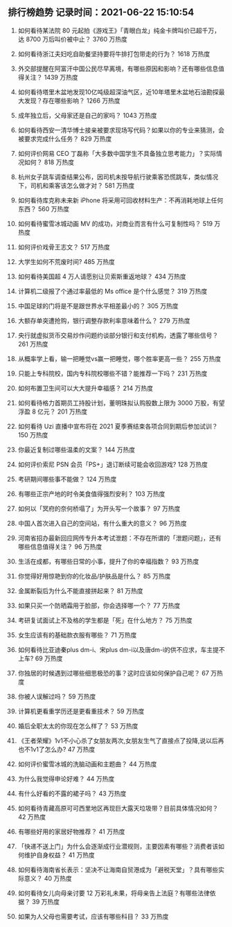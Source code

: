 
## 排行榜趋势 记录时间：2021-06-22 15:10:54
  
  1. 如何看待某法院 80 元起拍《游戏王》「青眼白龙」纯金卡牌叫价已超千万，达 8700 万后叫价被中止？ 3760 万热度
    
  2. 如何看待浙江夫妇吃自助餐坚持要将牛排打包带走的行为？ 1618 万热度
    
  3. 外交部提醒在阿富汗中国公民尽早离境，有哪些原因和影响？还有哪些信息值得关注？ 1439 万热度
    
  4. 如何看待塔里木盆地发现10亿吨级超深油气区，近10年塔里木盆地石油勘探最大发现？存在哪些影响？ 1266 万热度
    
  5. 成年独立后，父母家还是自己的家吗？ 1043 万热度
    
  6. 如何看待西安一清华博士接亲被要求现场写代码？如果以你的专业来猜测，会被要求完成什么任务？ 829 万热度
    
  7. 如何评价网易 CEO 丁磊称「大多数中国学生不具备独立思考能力」？实际情况如何？ 818 万热度
    
  8. 杭州女子跳车调查结果公布，因司机未按导航行驶乘客恐慌跳车，类似情况下，司机和乘客该怎么做才对？ 581 万热度
    
  9. 如何看待库克称未来新 iPhone 将采用可回收材料生产：不再消耗地球上任何东西？ 560 万热度
    
  10. 如何看待蜜雪冰城动画 MV 的成功，对商业而言有什么可复制性吗？ 519 万热度
    
  11. 如何评价戏骨王志文？ 517 万热度
    
  12. 大学生如何不荒废时间? 485 万热度
    
  13. 如何看待美国超 4 万人请愿别让贝索斯重返地球？ 434 万热度
    
  14. 计算机二级报了个通过率最低的 Ms office 是个什么感觉？ 319 万热度
    
  15. 中国足球的门将是不是跟世界水平相差最小的？ 305 万热度
    
  16. 大额存单突遭抢购，银行调整存款利率意味着什么？ 279 万热度
    
  17. 央行就虚拟货币交易炒作问题约谈部分银行和支付机构，透露了哪些信号？ 261 万热度
    
  18. 从概率学上看，输一把睡觉vs赢一把睡觉，哪个胜率更高一些？ 255 万热度
    
  19. 只能上专科院校，国内专科院校哪些不错？能推荐一下吗？ 231 万热度
    
  20. 如何布置卫生间可以大大提升幸福感？ 214 万热度
    
  21. 如何看待格力首期员工持股计划，董明珠拟认购股数上限为 3000 万股，有望浮盈 8 亿元？ 201 万热度
    
  22. 如何看待 Uzi 直播中宣布将在 2021 夏季赛结束各项合同到期后参加试训？ 150 万热度
    
  23. 你最近复制过哪些温柔的文案？ 144 万热度
    
  24. 如何评价索尼 PSN 会员「PS+」退订断续可能会收回游戏? 128 万热度
    
  25. 考研期间哪些事不能做？ 124 万热度
    
  26. 有哪些正宗产地的时令美食值得强烈安利？ 103 万热度
    
  27. 如何以「冥府的奈何桥塌了」为开头写一个故事？ 97 万热度
    
  28. 中国人首次进入自己的空间站，有什么重大的意义？ 96 万热度
    
  29. 河南省招办最新回应网传专升本考试泄题：不存在所谓的「泄题问题」，还有哪些信息值得关注？ 96 万热度
    
  30. 生活在成都，有哪些日常的小事，提升了你的幸福指数？ 93 万热度
    
  31. 你觉得好用惊艳到你的化妆品/护肤品是什么？ 85 万热度
    
  32. 金属断裂后为什么不能直接拼起来？ 81 万热度
    
  33. 如果只买一个防晒霜用于脸部，你会选择哪一个？ 77 万热度
    
  34. 考研复试面试上不及格的学生都是「死」在什么地方？ 75 万热度
    
  35. 女生应该有的基础款衣服有哪些？ 71 万热度
    
  36. 如何看待比亚迪秦plus dm-i、宋plus dm-i以及唐dm-i的供不应求，车主提不上车? 69 万热度
    
  37. 你独居的时候遇到过哪些细思极恐的事？这时应该如何保护自己呢？ 67 万热度
    
  38. 你被人误解过吗？ 59 万热度
    
  39. 计算机更看重学历还是更看重技术？ 59 万热度
    
  40. 婚后全职太太的你现在怎么样了？ 53 万热度
    
  41. 《王者荣耀》1v1不小心杀了女朋友两次,女朋友生气了直接点了投降,说以后再也不1v1了怎么办? 47 万热度
    
  42. 如何评价蜜雪冰城的洗脑动画和主题曲？ 44 万热度
    
  43. 为什么我觉得申论好难？ 44 万热度
    
  44. 有什么好看的不露的裙子吗？ 43 万热度
    
  45. 如何看待青藏高原可可西里地区再现巨大露天垃圾带？目前具体情况如何？ 42 万热度
    
  46. 有哪些好用的家居好物推荐？ 41 万热度
    
  47. 「快递不送上门」为什么会逐渐成行业潜规则，主要因素有哪些？消费者该如何维护自身权益？ 41 万热度
    
  48. 如何看待海南省长表示：坚决不让海南自贸港成为「避税天堂」？具有哪些实际意义？ 40 万热度
    
  49. 如何看待女儿向母亲讨要 12 万彩礼未果，将母亲告上法庭？有哪些法律依据？ 39 万热度
    
  50. 如果为人父母也需要考试，应该有哪些科目？ 33 万热度
    